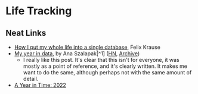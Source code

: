# Life Tracking

## Neat Links

- [How I put my whole life into a single database](https://krausefx.com//blog/how-i-put-my-whole-life-into-a-single-database),
  Felix Krause
- [My year in data](https://samplesize.one/blog/posts/my_year_in_data/), by Ana
  Szalapak[^1] ([HN](https://news.ycombinator.com/item?id=25623010),
  [Archive](https://web.archive.org/web/20230601163432/https://samplesize.one/blog/posts/my_year_in_data/))
  - I really like this post. It's clear that this isn't for everyone, it was
    mostly as a point of reference, and it's clearly written. It makes me want
    to do the same, although perhaps not with the same amount of detail.
- [A Year in Time: 2022](http://www.markwk.com/2022-year-in-time.html)
